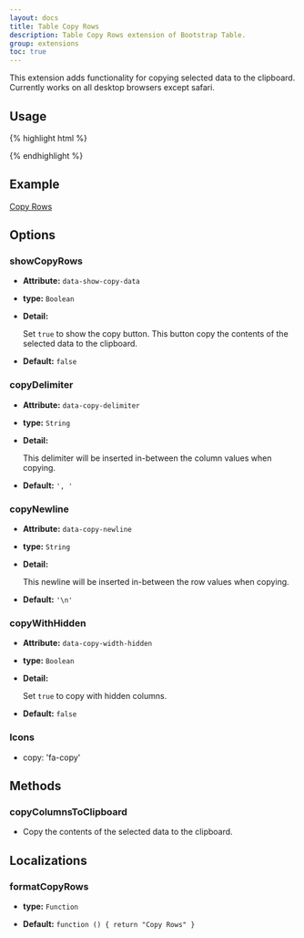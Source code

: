 ```yaml
---
layout: docs
title: Table Copy Rows
description: Table Copy Rows extension of Bootstrap Table.
group: extensions
toc: true
---
```


This extension adds functionality for copying selected data to the clipboard. Currently works on all desktop browsers except safari.

## Usage

{% highlight html %}
<script src="extensions/copy-data/bootstrap-table-copy-data.js"></script>
{% endhighlight %}

## Example

[Copy Rows](https://examples.bootstrap-table.com/#extensions/copy-data.html)

## Options

### showCopyRows

- **Attribute:** `data-show-copy-data`

- **type:** `Boolean`

- **Detail:**

   Set `true` to show the copy button. This button copy the contents of the selected data to the clipboard.

- **Default:** `false`

### copyDelimiter

- **Attribute:** `data-copy-delimiter`

- **type:** `String`

- **Detail:**

   This delimiter will be inserted in-between the column values when copying.

- **Default:** `', '`

### copyNewline

- **Attribute:** `data-copy-newline`

- **type:** `String`

- **Detail:**

   This newline will be inserted in-between the row values when copying.

- **Default:** `'\n'`

### copyWithHidden

- **Attribute:** `data-copy-width-hidden`

- **type:** `Boolean`

- **Detail:**

   Set `true` to copy with hidden columns.

- **Default:** `false`

### Icons

- copy: 'fa-copy'

## Methods

### copyColumnsToClipboard

* Copy the contents of the selected data to the clipboard.

## Localizations

### formatCopyRows

- **type:** `Function`

- **Default:** `function () { return "Copy Rows" }`